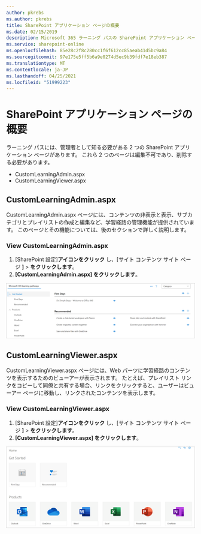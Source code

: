 ```yaml
---
author: pkrebs
ms.author: pkrebs
title: SharePoint アプリケーション ページの概要
ms.date: 02/15/2019
description: Microsoft 365 ラーニング パスの SharePoint アプリケーション ページの機能について説明します。
ms.service: sharepoint-online
ms.openlocfilehash: 85e28c2f8c280cc1f6f612cc85aeab41d5bc9a84
ms.sourcegitcommit: 97e175e5ff5b6a9e0274d5ec9b39fdf7e18eb387
ms.translationtype: MT
ms.contentlocale: ja-JP
ms.lasthandoff: 04/25/2021
ms.locfileid: "51999223"
---
```

# <a name="get-to-know-the-sharepoint-application-pages"></a>SharePoint アプリケーション ページの概要

ラーニング パスには、管理者として知る必要がある 2 つの SharePoint アプリケーション ページがあります。 これら 2 つのページは編集不可であり、削除する必要があります。 

- CustomLearningAdmin.aspx
- CustomLearningViewer.aspx

## <a name="customlearningadminaspx"></a>CustomLearningAdmin.aspx

CustomLearningAdmin.aspx ページには、コンテンツの非表示と表示、サブカテゴリとプレイリストの作成と編集など、学習経路の管理機能が提供されています。 このページとその機能については、後のセクションで詳しく説明します。

### <a name="view-customlearningadminaspx"></a>View CustomLearningAdmin.aspx

1. [SharePoint 設定]**アイコンをクリック** し、[サイト コンテンツ サイト ページ **]**  >  **をクリックします**。 
2. **[CustomLearningAdmin.aspx] をクリックします**。 

![cg-adminapppage.png](media/cg-adminapppage.png)

## <a name="customlearningvieweraspx"></a>CustomLearningViewer.aspx
CustomLearningViewer.aspx ページには、Web パーツに学習経路のコンテンツを表示するためのビューアーが表示されます。 たとえば、プレイリスト リンクをコピーして同僚と共有する場合、リンクをクリックすると、ユーザーはビューアー ページに移動し、リンクされたコンテンツを表示します。 

### <a name="view-customlearningvieweraspx"></a>View CustomLearningViewer.aspx

1. [SharePoint 設定]**アイコンをクリック** し、[サイト コンテンツ サイト ページ **]**  >  **をクリックします**。 
2. **[CustomLearningViewer.aspx] をクリックします**。 

![cg-viewerapppage.png](media/cg-viewerapppage.png)

